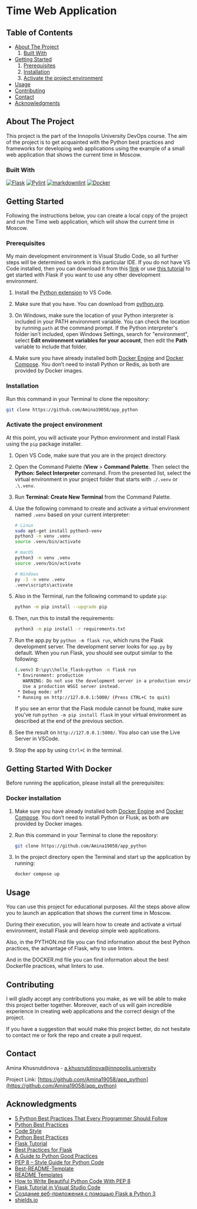 # Time Web Application

## Table of Contents

* [About The Project](#about-the-project)
    1. [Built With](#built-with)
* [Getting Started](#getting-started)
    1. [Prerequisites](#prerequisites)
    1. [Installation](#installation)
    1. [Activate the project environment](#activate-the-project-environment)
* [Usage](#usage)
* [Contributing](#contributing)
* [Contact](#contact)
* [Acknowledgments](#acknowledgments)

## About The Project

This project is the part of the Innopolis University DevOps course.
The aim of the project is to get acquainted with the Python best practices and frameworks for developing web applications using the example of a small web application that shows the current time in Moscow.

### Built With

[![Flask][Flask.com]][Flask-url]
[![Pylint][Pylint.com]][Pylint-url]
[![markdownlint][markdownlint.com]][markdownlint-url]
[![Docker][docker.com]][docker-url]

## Getting Started

Following the instructions below, you can create a local copy of the project and run the Time web application, which will show the current time in Moscow.

### Prerequisites

My main development environment is Visual Studio Code, so all further steps will be determined to work in this particular IDE. If you do not have VS Code installed, then you can download it from this [!link](https://code.visualstudio.com) or use [this tutorial](https://www.digitalocean.com/community/tutorials/) to get started with Flask if you want to use any other development environment.

1. Install the [Python extension](https://marketplace.visualstudio.com/items?itemName=ms-python.python) to VS Code.

1. Make sure that you have. You can download from [python.org](https://www.python.org/downloads/).

1. On Windows, make sure the location of your Python interpreter is included in your PATH environment variable. You can check the location by running `path` at the command prompt. If the Python interpreter's folder isn't included, open Windows Settings, search for "environment", select **Edit environment variables for your account**, then edit the **Path** variable to include that folder.

1. Make sure you have already installed both [Docker Engine](https://docs.docker.com/get-docker/) and [Docker Compose](https://docs.docker.com/compose/install/). You don’t need to install Python or Redis, as both are provided by Docker images.

### Installation

Run this command in your Terminal to clone the repository:

```bash
git clone https://github.com/Amina19058/app_python
```

### Activate the project environment

At this point, you will activate your Python environment and install Flask using the `pip` package installer.

1. Open VS Code, make sure that you are in the project directory.

1. Open the Command Palette (**View** > **Command Palette**. Then select the **Python: Select Interpreter** command. From the presented list, select the virtual environment in your project folder that starts with `./.venv` or `.\.venv`.

1. Run **Terminal: Create New Terminal** from the Command Palette.

1. Use the following command to create and activate a virtual environment named `.venv` based on your current interpreter:

    ```bash
    # Linux
    sudo apt-get install python3-venv 
    python3 -m venv .venv
    source .venv/bin/activate

    # macOS
    python3 -m venv .venv
    source .venv/bin/activate

    # Windows
    py -3 -m venv .venv
    .venv\scripts\activate
    ```

1. Also in the Terminal, run the following command to update `pip`:

    ```bash
    python -m pip install --upgrade pip
    ```

1. Then, run this to install the requirements:

    ```bash
    python3 -m pip install -r requirements.txt
    ```

1. Run the app.py by `python -m flask run`, which runs the Flask development server. The development server looks for `app.py` by default. When you run Flask, you should see output similar to the following:

    ```bash
    (.venv) D:\py\\hello_flask>python -m flask run
     * Environment: production
       WARNING: Do not use the development server in a production environment.
       Use a production WSGI server instead.
     * Debug mode: off
     * Running on http://127.0.0.1:5000/ (Press CTRL+C to quit)
    ```

    If you see an error that the Flask module cannot be found, make sure you've run `python -m pip install flask` in your virtual environment as described at the end of the previous section.

1. See the result on `http://127.0.0.1:5000/`. You also can use the Live Server in VSCode.

1. Stop the app by using `Ctrl+C` in the terminal.

## Getting Started With Docker

Before running the application, please install all the prerequisites:

### Docker installation

1. Make sure you have already installed both [Docker Engine](https://docs.docker.com/get-docker/) and [Docker Compose](https://docs.docker.com/compose/install/). You don’t need to install Python or Flusk, as both are provided by Docker images.

1. Run this command in your Terminal to clone the repository:

    ```bash
    git clone https://github.com/Amina19058/app_python
    ```

1. In the project directory open the Terminal and start up the application by running:

    ```bash
    docker compose up
    ```

## Usage

You can use this project for educational purposes.
All the steps above allow you to launch an application that shows the current time in Moscow.

During their execution, you will learn how to create and activate a virtual environment, install Flask and develop simple web applications.

Also, in the PYTHON.md file you can find information about the best Python practices, the advantage of Flask, why to use linters.

And in the DOCKER.md file you can find information about the best Dockerfile practices, what linters to use.

## Contributing

I will gladly accept any contributions you make, as we will be able to make this project better together. Moreover, each of us will gain incredible experience in creating web applications and the correct design of the project.

If you have a suggestion that would make this project better, do not hesitate to contact me or fork the repo and create a pull request.

## Contact

Amina Khusnutdinova - a.khusnutdinova@innopolis.university

Project Link: [https://github.com/Amina19058/app_python](https://github.com/Amina19058/app_python)

## Acknowledgments

* [5 Python Best Practices That Every Programmer Should Follow](https://towardsdatascience.com/5-python-best-practices-every-python-programmer-should-follow-3c92971ed370)
* [Python Best Practices](https://data-flair.training/blogs/python-best-practices/)
* [Code Style](https://docs.python-guide.org/writing/style/)
* [Python Best Practices](https://aglowiditsolutions.com/blog/python-best-practices/)
* [Flask Tutorial](https://www.tutorialspoint.com/flask/flask_static_files.htm)
* [Best Practices for Flask](https://auth0.com/blog/best-practices-for-flask-api-development/)
* [A Guide to Python Good Practices](https://towardsdatascience.com/a-guide-to-python-good-practices-90598529da35)
* [PEP 8 – Style Guide for Python Code](https://peps.python.org/pep-0008/)
* [Best-README-Template](https://github.com/othneildrew/Best-README-Template/blob/master/README.md)
* [README Templates](https://www.readme-templates.com)
* [How to Write Beautiful Python Code With PEP 8](https://realpython.com/python-pep8/)
* [Flask Tutorial in Visual Studio Code](https://github.com/microsoft/vscode-docs/blob/main/docs/python/tutorial-flask.md?ysclid=l7fuhexcp9496302051)
* [Создание веб-приложения с помощью Flask в Python 3](https://www.digitalocean.com/community/tutorials/how-to-make-a-web-application-using-flask-in-python-3-ru)
* [shields.io](https://shields.io)

<!-- MARKDOWN LINKS & IMAGES -->
<!-- https://www.markdownguide.org/basic-syntax/#reference-style-links -->

[Flask.com]: https://img.shields.io/badge/%20-Flask-brightgreen
[Flask-url]: https://flask.palletsprojects.com/en/latest/
[Pylint.com]: https://img.shields.io/badge/%20-Pylint-orange
[Pylint-url]: https://pylint.pycqa.org/en/latest/
[markdownlint.com]: https://img.shields.io/badge/%20-markdownlint-red
[markdownlint-url]: https://marketplace.visualstudio.com/items?itemName=DavidAnson.vscode-markdownlint
[docker.com]: https://img.shields.io/badge/-docker-blue
[docker-url]: https://hub.docker.com
